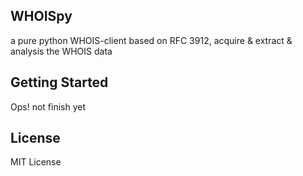 WHOISpy
----------------------
a pure python WHOIS-client based on RFC 3912, acquire & extract & analysis the WHOIS data

## Getting Started
Ops! not finish yet

## License
MIT License

